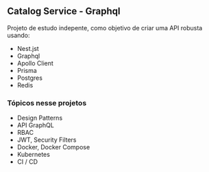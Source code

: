 ## Catalog Service - Graphql
Projeto de estudo indepente, como objetivo de criar uma API robusta usando:

- Nest.jst
- Graphql
- Apollo Client
- Prisma
- Postgres
- Redis

### Tópicos nesse projetos
- Design Patterns
- API GraphQL
- RBAC
- JWT, Security Filters
- Docker, Docker Compose
- Kubernetes
- CI / CD
